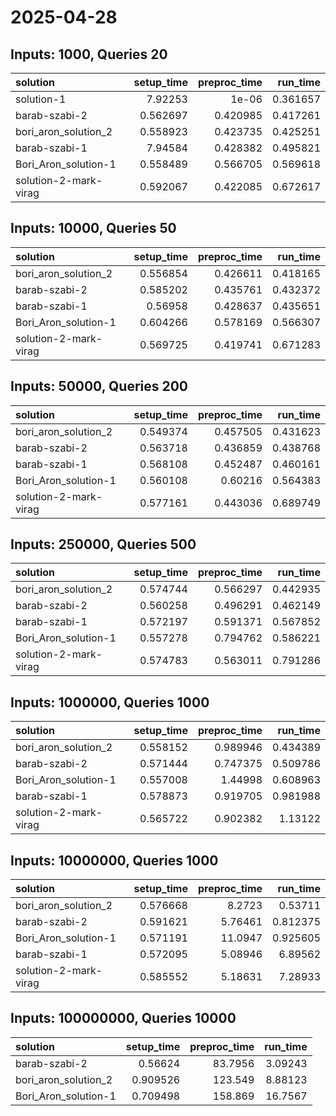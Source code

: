 # 2025-04-28

## Inputs: 1000, Queries 20

| solution              |   setup_time |   preproc_time |   run_time |
|:----------------------|-------------:|---------------:|-----------:|
| solution-1            |     7.92253  |       1e-06    |   0.361657 |
| barab-szabi-2         |     0.562697 |       0.420985 |   0.417261 |
| bori_aron_solution_2  |     0.558923 |       0.423735 |   0.425251 |
| barab-szabi-1         |     7.94584  |       0.428382 |   0.495821 |
| Bori_Aron_solution-1  |     0.558489 |       0.566705 |   0.569618 |
| solution-2-mark-virag |     0.592067 |       0.422085 |   0.672617 |

## Inputs: 10000, Queries 50

| solution              |   setup_time |   preproc_time |   run_time |
|:----------------------|-------------:|---------------:|-----------:|
| bori_aron_solution_2  |     0.556854 |       0.426611 |   0.418165 |
| barab-szabi-2         |     0.585202 |       0.435761 |   0.432372 |
| barab-szabi-1         |     0.56958  |       0.428637 |   0.435651 |
| Bori_Aron_solution-1  |     0.604266 |       0.578169 |   0.566307 |
| solution-2-mark-virag |     0.569725 |       0.419741 |   0.671283 |

## Inputs: 50000, Queries 200

| solution              |   setup_time |   preproc_time |   run_time |
|:----------------------|-------------:|---------------:|-----------:|
| bori_aron_solution_2  |     0.549374 |       0.457505 |   0.431623 |
| barab-szabi-2         |     0.563718 |       0.436859 |   0.438768 |
| barab-szabi-1         |     0.568108 |       0.452487 |   0.460161 |
| Bori_Aron_solution-1  |     0.560108 |       0.60216  |   0.564383 |
| solution-2-mark-virag |     0.577161 |       0.443036 |   0.689749 |

## Inputs: 250000, Queries 500

| solution              |   setup_time |   preproc_time |   run_time |
|:----------------------|-------------:|---------------:|-----------:|
| bori_aron_solution_2  |     0.574744 |       0.566297 |   0.442935 |
| barab-szabi-2         |     0.560258 |       0.496291 |   0.462149 |
| barab-szabi-1         |     0.572197 |       0.591371 |   0.567852 |
| Bori_Aron_solution-1  |     0.557278 |       0.794762 |   0.586221 |
| solution-2-mark-virag |     0.574783 |       0.563011 |   0.791286 |

## Inputs: 1000000, Queries 1000

| solution              |   setup_time |   preproc_time |   run_time |
|:----------------------|-------------:|---------------:|-----------:|
| bori_aron_solution_2  |     0.558152 |       0.989946 |   0.434389 |
| barab-szabi-2         |     0.571444 |       0.747375 |   0.509786 |
| Bori_Aron_solution-1  |     0.557008 |       1.44998  |   0.608963 |
| barab-szabi-1         |     0.578873 |       0.919705 |   0.981988 |
| solution-2-mark-virag |     0.565722 |       0.902382 |   1.13122  |

## Inputs: 10000000, Queries 1000

| solution              |   setup_time |   preproc_time |   run_time |
|:----------------------|-------------:|---------------:|-----------:|
| bori_aron_solution_2  |     0.576668 |        8.2723  |   0.53711  |
| barab-szabi-2         |     0.591621 |        5.76461 |   0.812375 |
| Bori_Aron_solution-1  |     0.571191 |       11.0947  |   0.925605 |
| barab-szabi-1         |     0.572095 |        5.08946 |   6.89562  |
| solution-2-mark-virag |     0.585552 |        5.18631 |   7.28933  |

## Inputs: 100000000, Queries 10000

| solution             |   setup_time |   preproc_time |   run_time |
|:---------------------|-------------:|---------------:|-----------:|
| barab-szabi-2        |     0.56624  |        83.7956 |    3.09243 |
| bori_aron_solution_2 |     0.909526 |       123.549  |    8.88123 |
| Bori_Aron_solution-1 |     0.709498 |       158.869  |   16.7567  |